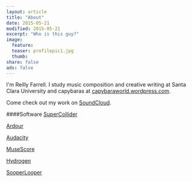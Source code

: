 ```yaml
---
layout: article
title: "About"
date: 2015-05-21
modified: 2015-05-21
excerpt: "Who is this guy?"
image:
  feature: 
  teaser: profilepic1.jpg
  thumb:
share: false
ads: false
---
```


I'm Reilly Farrell.  I study music composition and creative writing at Santa Clara University and capybaras at [capybaraworld.wordpress.com](https://capybaraworld.wordpress.com/about/).

Come check out my work on [SoundCloud](https://soundcloud.com/capybarrage-reilly).

####Software
[SuperCollider](http://supercollider.github.io)

[Ardour](http://ardour.org)

[Audacity](http://web.audacityteam.org/about/)

[MuseScore](https://musescore.org)

[Hydrogen](http://www.hydrogen-music.org/hcms/)

[SooperLooper](http://essej.net/sooperlooper/)
